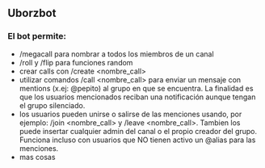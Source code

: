 ## Uborzbot

### El bot permite:
* /megacall para nombrar a todos los miembros de un canal
* /roll y /flip para funciones random
* crear calls con /create <nombre_call> <descripcion>
* utilizar comandos /call <nombre_call> para enviar un mensaje con mentions (x.ej: @pepito) al grupo en que se encuentra. La finalidad es que los usuarios mencionados reciban una notificación aunque tengan el grupo silenciado.
* los usuarios pueden unirse o salirse de las menciones usando, por ejemplo: /join <nombre_call> y /leave <nombre_call>. Tambien los puede insertar cualquier admin del canal o el propio creador del grupo. Funciona incluso con usuarios que NO tienen activo un @alias para las menciones.
* mas cosas

### 
